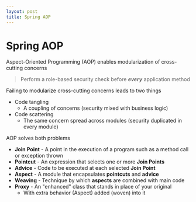 ```yaml
---
layout: post
title: Spring AOP
---
```

# Spring AOP

Aspect-Oriented Programming (AOP) enables modularization of cross-cutting concerns
> Perform a role-based security check before **_every_** application method

Failing to modularize cross-cutting concerns leads to two things
- Code tangling
  - A coupling of concerns (security mixed with business logic)
- Code scattering
  - The same concern spread across modules (security duplicated in every module)
  
AOP solves both problems

- **Join Point** - A point in the execution of a program such as a method call or exception thrown
- **Pointcut** - An expression that selects one or more **Join Points**
- **Advice** - Code to be executed at each selected **Join Point**
- **Aspect** - A module that encapsulates **pointcuts** and **advice**
- **Weaving** - Technique by which **aspects** are combined with main code
- **Proxy** - An "enhanced" class that stands in place of your original
  - With extra behavior (Aspect) added (woven) into it

